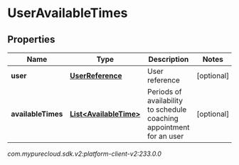 # UserAvailableTimes


## Properties

| Name | Type | Description | Notes |
| ------------ | ------------- | ------------- | ------------- |
| **user** | [**UserReference**](UserReference) | User reference |  [optional] |
| **availableTimes** | [**List&lt;AvailableTime&gt;**](AvailableTime) | Periods of availability to schedule coaching appointment for an user |  [optional] |




_com.mypurecloud.sdk.v2:platform-client-v2:233.0.0_
